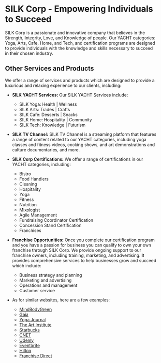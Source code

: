 # SILK Corp - Empowering Individuals to Succeed
SILK Corp is a passionate and innovative company that believes in the Strength, Integrity, Love, and Knowledge of people. Our YACHT categories: Yoga, Arts, Cafe, Home, and Tech, and certification programs are designed to provide individuals with the knowledge and skills necessary to succeed in their chosen industry.

## Other Services and Products
We offer a range of services and products which are designed to provide a luxurious and relaxing experience to our clients, including:

- **SILK YACHT Services:**
Our SILK YACHT Services include:
    - SILK Yoga: Health | Wellness
    - SILK Arts: Trades | Crafts
    - SILK Cafe: Desserts | Snacks
    - SILK Home: Hospitality | Community
    - SILK Tech: Knowledge | Futurism

- **SILK TV Channel:**
SILK TV Channel is a streaming platform that features a range of content related to our YACHT categories, including yoga classes and fitness videos, cooking shows, and art demonstrations and culture documentaries, and more.

- **SILK Corp Certifications:**
We offer a range of certifications in our YACHT categories, including:

    - Bistro
    - Food Handlers
    - Cleaning
    - Hospitality
    - Yoga
    - Fitness
    - Nutrition
    - Mixologist
    - Agile Management
    - Fundraising Coordinator Certification
    - Concession Stand Certification
    - Franchises

- **Franchise Opportunities:**
Once you complete our certification program and you have a passion for business you can qualify to own your own franchise through SILK Corp. We provide ongoing support to our franchise owners, including training, marketing, and advertising. It provides comprehensive services to help businesses grow and succeed which include:

    - Business strategy and planning
    - Marketing and advertising
    - Operations and management
    - Customer service

- As for similar websites, here are a few examples:

    - [MindBodyGreen](https://www.mindbodygreen.com/)
    - [Gaia](https://www.gaia.com/)
    - [Yoga Journal](https://www.yogajournal.com/)
    - [The Art Institute](https://www.artinstitutes.edu/)
    - [Starbucks](https://www.starbucks.com/)
    - [CNET](https://www.cnet.com/)
    - [Udemy](https://www.udemy.com/)
    - [Eventbrite](https://www.eventbrite.com/)
    - [Hilton](https://www.hilton.com/)
    - [Franchise Direct](https://www.franchisedirect.com/)
